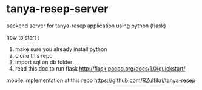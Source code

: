 # tanya-resep-server
backend server for tanya-resep application using python (flask)

how to start :
1. make sure you already install python
2. clone this repo
3. import sql on db folder
4. read this doc to run flask http://flask.pocoo.org/docs/1.0/quickstart/


mobile implementation at this repo https://github.com/RZulfikri/tanya-resep
